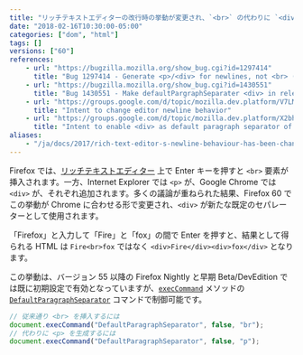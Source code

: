 ```yaml
---
title: "リッチテキストエディターの改行時の挙動が変更され、`<br>` の代わりに `<div>` が生成されます"
date: "2018-02-16T10:30:00-05:00"
categories: ["dom", "html"]
tags: []
versions: ["60"]
references:
    - url: "https://bugzilla.mozilla.org/show_bug.cgi?id=1297414"
      title: "Bug 1297414 - Generate <p>/<div> for newlines, not <br> (defaultParagraphSeparator)"
    - url: "https://bugzilla.mozilla.org/show_bug.cgi?id=1430551"
      title: "Bug 1430551 - Make defaultPargraphSeparater <div> in release build"
    - url: "https://groups.google.com/d/topic/mozilla.dev.platform/V7LMopGp5HY/discussion"
      title: "Intent to change editor newline behavior"
    - url: "https://groups.google.com/d/topic/mozilla.dev.platform/X2bhfUG49RE/discussion"
      title: "Intent to enable <div> as default paragraph separator of contenteditable/designMode editor by default"
aliases:
    - "/ja/docs/2017/rich-text-editor-s-newline-behaviour-has-been-changed-now-generates-div-instead-of-br/"
---
```

Firefox では、[リッチテキストエディター](https://developer.mozilla.org/docs/Rich-Text_Editing_in_Mozilla) 上で Enter キーを押すと `<br>` 要素が挿入されます。一方、Internet Explorer では `<p>` が、Google Chrome では `<div>` が、それぞれ追加されます。多くの議論が重ねられた結果、Firefox 60 でこの挙動が Chrome に合わせる形で変更され、`<div>` が新たな既定のセパレーターとして使用されます。

「Firefox」と入力して「Fire」と「fox」の間で Enter を押すと、結果として得られる HTML は `Fire<br>fox` ではなく `<div>Fire</div><div>fox</div>` となります。

この挙動は、バージョン 55 以降の Firefox Nightly と早期 Beta/DevEdition では既に初期設定で有効となっていますが、[`execCommand`](https://developer.mozilla.org/docs/Web/API/Document/execCommand) メソッドの [`DefaultParagraphSeparator`](https://msdn.microsoft.com/en-us/library/hh801229(v=vs.85).aspx#DefaultParagraphSeparator) コマンドで制御可能です。

```js
// 従来通り <br> を挿入するには
document.execCommand("DefaultParagraphSeparator", false, "br");
// 代わりに <p> を生成するには
document.execCommand("DefaultParagraphSeparator", false, "p");
```
